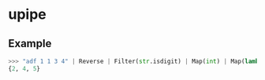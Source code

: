 # upipe

## Example
```python
>>> "adf 1 1 3 4" | Reverse | Filter(str.isdigit) | Map(int) | Map(lambda x: x + 1)  | Set
{2, 4, 5}
```